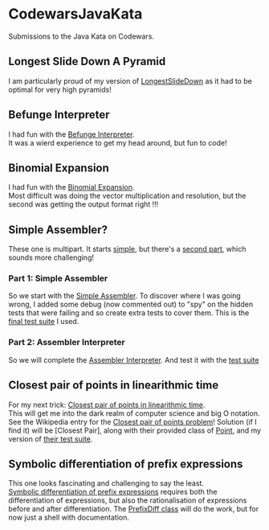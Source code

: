 # CodewarsJavaKata
Submissions to the Java Kata on Codewars.

## Longest Slide Down A Pyramid
I am particularly proud of my version of [LongestSlideDown](/src/main/java/LongestSlideDown.java)
as it had to be optimal for very high pyramids!

## Befunge Interpreter
I had fun with the [Befunge Interpreter](/src/main/java/BefungeInterpreter.java).  
It was a wierd experience to get my head around, but fun to code!

## Binomial Expansion
I had fun with the [Binomial Expansion](/src/main/java/KataSolution.java).  
Most difficult was doing the vector multiplication and resolution, 
but the second was getting the output format right !!! 

## Simple Assembler?
These one is multipart.  It starts [simple](https://www.codewars.com/kata/simple-assembler-interpreter/),
but there's a [second part](https://www.codewars.com/kata/assembler-interpreter-part-ii/),
which sounds more challenging!

### Part 1: Simple Assembler
So we start with the [Simple Assembler](/src/main/java/SimpleAssembler.java).
To discover where I was going wrong, I added some debug (now commented out)
to "spy" on the hidden tests that were failing and so create extra tests
to cover them.  This is the [final test suite](/src/test/java/SimpleAssemblerTest.java) I used.

### Part 2: Assembler Interpreter
So we will complete the [Assembler Interpreter](/src/main/java/AssemblerInterpreter.java).
And test it with the [test suite](/src/test/java/AssemblerInterpreterTest.java)

## Closest pair of points in linearithmic time
For my next trick: [Closest pair of points in linearithmic time](https://www.codewars.com/kata/5376b901424ed4f8c20002b7).  
This will get me into the dark realm of computer science and big O notation.  See the Wikipedia entry for the 
[Closest pair of points problem](https://en.wikipedia.org/wiki/Closest_pair_of_points_problem)!
Solution (if I find it) will be [Closest Pair], along with their provided class of [Point](src/main/java/Point.java), 
and my version of [their test suite](src/test/java/ClosestPairTest.java).

## Symbolic differentiation of prefix expressions
This one looks fascinating and challenging to say the least.  
[Symbolic differentiation of prefix expressions](https://www.codewars.com/kata/584daf7215ac503d5a0001ae) requires both
the differentiation of expressions, but also the rationalisation of expressions before and after differentiation. 
The [PrefixDiff class](/src/main/java/PrefixDiff.java) will do the work, but for now just a shell with documentation.